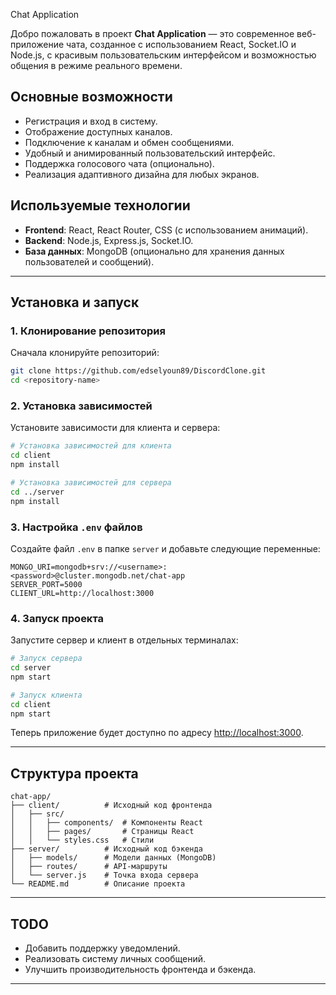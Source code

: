 Chat Application

Добро пожаловать в проект **Chat Application** — это современное веб-приложение чата, созданное с использованием React, Socket.IO и Node.js, с красивым пользовательским интерфейсом и возможностью общения в режиме реального времени.

## Основные возможности
- Регистрация и вход в систему.
- Отображение доступных каналов.
- Подключение к каналам и обмен сообщениями.
- Удобный и анимированный пользовательский интерфейс.
- Поддержка голосового чата (опционально).
- Реализация адаптивного дизайна для любых экранов.

## Используемые технологии
- **Frontend**: React, React Router, CSS (с использованием анимаций).
- **Backend**: Node.js, Express.js, Socket.IO.
- **База данных**: MongoDB (опционально для хранения данных пользователей и сообщений).

---

## Установка и запуск

### 1. Клонирование репозитория
Сначала клонируйте репозиторий:
```bash
git clone https://github.com/edselyoun89/DiscordClone.git
cd <repository-name>
```

### 2. Установка зависимостей
Установите зависимости для клиента и сервера:
```bash
# Установка зависимостей для клиента
cd client
npm install

# Установка зависимостей для сервера
cd ../server
npm install
```

### 3. Настройка `.env` файлов
Создайте файл `.env` в папке `server` и добавьте следующие переменные:
```env
MONGO_URI=mongodb+srv://<username>:<password>@cluster.mongodb.net/chat-app
SERVER_PORT=5000
CLIENT_URL=http://localhost:3000
```

### 4. Запуск проекта
Запустите сервер и клиент в отдельных терминалах:
```bash
# Запуск сервера
cd server
npm start

# Запуск клиента
cd client
npm start
```

Теперь приложение будет доступно по адресу [http://localhost:3000](http://localhost:3000).

---

## Структура проекта
```
chat-app/
├── client/          # Исходный код фронтенда
│   ├── src/
│   │   ├── components/  # Компоненты React
│   │   ├── pages/       # Страницы React
│   │   └── styles.css   # Стили
├── server/          # Исходный код бэкенда
│   ├── models/      # Модели данных (MongoDB)
│   ├── routes/      # API-маршруты
│   └── server.js    # Точка входа сервера
└── README.md        # Описание проекта
```

---


## TODO
- Добавить поддержку уведомлений.
- Реализовать систему личных сообщений.
- Улучшить производительность фронтенда и бэкенда.

---


